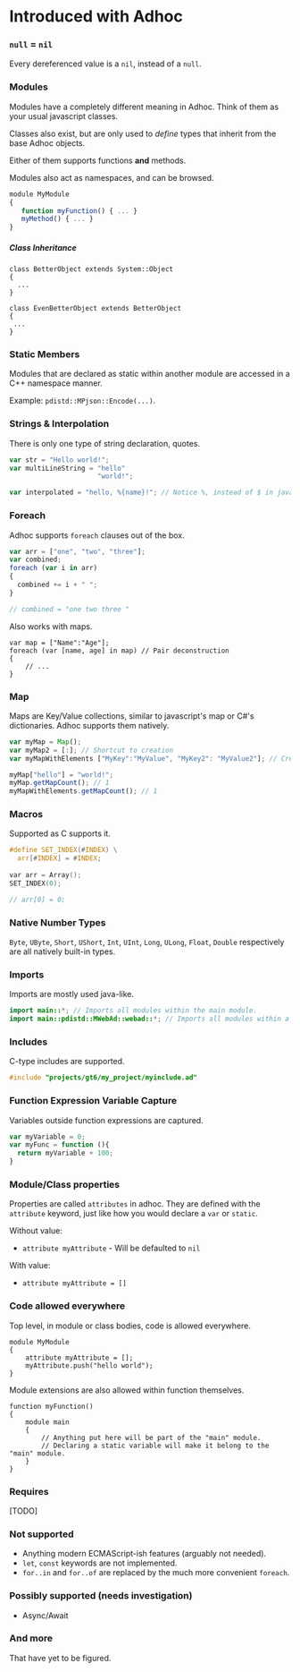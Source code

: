 # Introduced with Adhoc
### `null` = `nil`
Every dereferenced value is a `nil`, instead of a `null`.

### Modules
Modules have a completely different meaning in Adhoc. Think of them as your usual javascript classes.

Classes also exist, but are only used to *define* types that inherit from the base Adhoc objects.

Either of them supports functions **and** methods.

Modules also act as namespaces, and can be browsed.

```js
module MyModule
{
   function myFunction() { ... }
   myMethod() { ... }
}
```

##### Class Inheritance

```
class BetterObject extends System::Object
{
  ...
}

class EvenBetterObject extends BetterObject
{
 ...
}
```

### Static Members
Modules that are declared as static within another module are accessed in a C++ namespace manner.

Example: `pdistd::MPjson::Encode(...)`.

### Strings & Interpolation
There is only one type of string declaration, quotes.
```js
var str = "Hello world!";
var multiLineString = "hello"
                      "world!";

var interpolated = "hello, %{name}!"; // Notice %, instead of $ in javascript.
```

### Foreach
Adhoc supports `foreach` clauses out of the box.
```js
var arr = ["one", "two", "three"];
var combined;
foreach (var i in arr)
{
  combined += i + " ";
}

// combined = "one two three "
```

Also works with maps.
```
var map = ["Name":"Age"];
foreach (var [name, age] in map) // Pair deconstruction
{
    // ...
}
```

### Map
Maps are Key/Value collections, similar to javascript's map or C#'s dictionaries. Adhoc supports them natively.
```js
var myMap = Map();
var myMap2 = [:]; // Shortcut to creation
var myMapWithElements ["MyKey":"MyValue", "MyKey2": "MyValue2"]; // Creation with 2 pairs

myMap["hello"] = "world!";
myMap.getMapCount(); // 1
myMapWithElements.getMapCount(); // 1
```

### Macros
Supported as C supports it.
```c
#define SET_INDEX(#INDEX) \
  arr[#INDEX] = #INDEX;
  
var arr = Array();
SET_INDEX(0);

// arr[0] = 0;
```

### Native Number Types
`Byte`, `UByte`, `Short`, `UShort`, `Int`, `UInt`, `Long`, `ULong`, `Float`, `Double` respectively are all natively built-in types.

### Imports
Imports are mostly used java-like.
```java
import main::*; // Imports all modules within the main module.
import main::pdistd::MWebAd::webad::*; // Imports all modules within a specific module path.
```

### Includes
C-type includes are supported.
```c
#include "projects/gt6/my_project/myinclude.ad"
```

### Function Expression Variable Capture
Variables outside function expressions are captured.
```js
var myVariable = 0;
var myFunc = function (){
  return myVariable + 100;
}
```

### Module/Class properties
Properties are called `attributes` in adhoc. They are defined with the `attribute` keyword, just like how you would declare a `var` or `static`.

Without value: 
- `attribute myAttribute` - Will be defaulted to `nil`

With value: 
- `attribute myAttribute = []`

### Code allowed everywhere
Top level, in module or class bodies, code is allowed everywhere.
```
module MyModule
{
    attribute myAttribute = [];
    myAttribute.push("hello world");
}
```

Module extensions are also allowed within function themselves.
```
function myFunction()
{
    module main
    {
        // Anything put here will be part of the "main" module.
        // Declaring a static variable will make it belong to the "main" module.
    }
}
```

### Requires
[TODO]

### Not supported
* Anything modern ECMAScript-ish features (arguably not needed).
* `let`, `const` keywords are not implemented.
* `for..in` and `for..of` are replaced by the much more convenient `foreach`.

### Possibly supported (needs investigation)
* Async/Await

### And more
That have yet to be figured.
